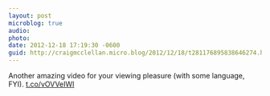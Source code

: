 ```yaml
---
layout: post
microblog: true
audio: 
photo: 
date: 2012-12-18 17:19:30 -0600
guid: http://craigmcclellan.micro.blog/2012/12/18/t281176895838646274.html
---
```

Another amazing video for your viewing pleasure (with some language, FYI). [t.co/vOVVeIWI](http://t.co/vOVVeIWI)
